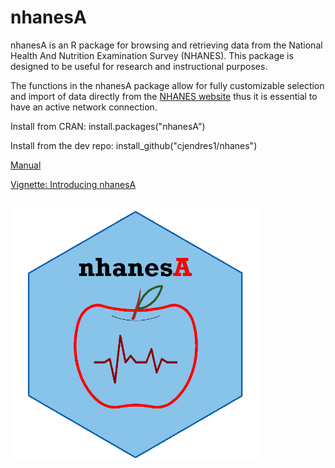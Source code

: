 
# nhanesA

nhanesA is an R package for browsing and retrieving data from the National Health And Nutrition Examination Survey (NHANES).
This package is designed to be useful for research and instructional purposes.

The functions in the nhanesA package allow for fully customizable selection and import of data directly from the [NHANES website](https://www.cdc.gov/nchs/nhanes/) thus it is essential to have an active network connection. 

Install from CRAN: install.packages("nhanesA")

Install from the dev repo: install_github("cjendres1/nhanes")

[Manual](https://cran.r-project.org/package=nhanesA/nhanesA.pdf)

[Vignette: Introducing nhanesA](https://cran.r-project.org/package=nhanesA/vignettes/Introducing_nhanesA.html)

<br />
<img src="man/figures/nhanesAsticker.png" alt="drawing" width="400"/>

